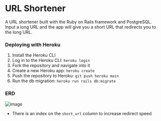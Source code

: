 # URL Shortener

A URL shortener built with the Ruby on Rails framework and PostgreSQL. 
Input a long URL and the app will give you a short URL that redirects you to the long URL.

### Deploying with Heroku

1. Install the Heroku CLI
2. Log in to the Heroku CLI: `heroku login`
3. Fork the repository and navigate into it
4. Create a new Heroku app: `heroku create`
5. Push the repository to Heroku: `git push heroku main`
6. Run the db migration: `heroku run rails db:migrate`


### ERD

![image](https://user-images.githubusercontent.com/45714532/169085686-1adea5f2-66f6-4a6e-a650-4d1bdcc6fe99.png)

- There is an index on the `short_url` column to increase redirect speed